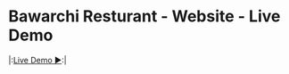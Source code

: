 
# Bawarchi Resturant - Website - Live Demo

|:<a href="https://bawarchi-resturant.netlify.app" target="_blank">Live Demo ▶</a>:|

